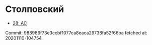 # Столповский
- [28: AC](28.md)

Commit: 988986f73e3ccbf1077ca8eaca29738fa52f66ba
 fetched at: 20201110-104754
